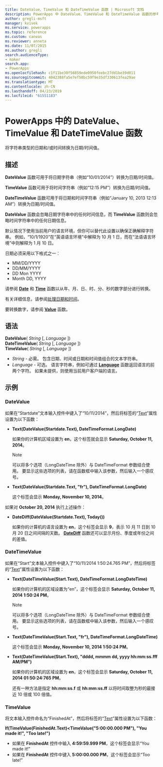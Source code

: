 ```yaml
---
title: DateValue、TimeValue 和 DateTimeValue 函数 | Microsoft 文档
description: PowerApps 中 DateValue、TimeValue 和 DateTimeValue 函数的参考信息（包括语法和示例）
author: gregli-msft
manager: kvivek
ms.service: powerapps
ms.topic: reference
ms.custom: canvas
ms.reviewer: anneta
ms.date: 11/07/2015
ms.author: gregli
search.audienceType:
- maker
search.app:
- PowerApps
ms.openlocfilehash: c1f11be30f56859ede0950feebc27dd1be39d011
ms.sourcegitcommit: 4042388fa5e7ef50bc59f9e35df330613fea29ae
ms.translationtype: MT
ms.contentlocale: zh-CN
ms.lasthandoff: 04/23/2019
ms.locfileid: "61551183"
---
```

# <a name="datevalue-timevalue-and-datetimevalue-functions-in-powerapps"></a>PowerApps 中的 DateValue、TimeValue 和 DateTimeValue 函数
将字符串类型的日期和/或时间转换为日期/时间值。

## <a name="description"></a>描述
**DateValue** 函数可用于将日期字符串（例如“10/01/2014”）转换为日期/时间值。

**TimeValue** 函数可用于将时间字符串（例如“12:15 PM”）转换为日期/时间值。

**DateTimeValue** 函数可用于将日期和时间字符串（例如“January 10, 2013 12:13 AM”）转换为日期/时间值。

**DateValue** 函数会忽略日期字符串中的任何时间信息，而 **TimeValue** 函数则会忽略时间字符串中的任何日期信息。

默认情况下使用当前用户的语言环境，但你可以替代此设置以确保正确解释字符串。 例如，“10/1/1920”在“英语语言环境”中解释为 10 月 1 日，而在“法语语言环境”中则解释为 1 月 10 日。<sup></sup><sup></sup>

日期必须采用以下格式之一︰

* MM/DD/YYYY
* DD/MM/YYYY
* DD Mon YYYY
* Month DD, YYYY

请参阅 **[Date](function-date-time.md)** 和 **[Time](function-date-time.md)** 函数以从年、月、日、时、分、秒的数字部分进行转换。

有关详细信息，请参阅[处理日期和时间](../show-text-dates-times.md)。

要转换数字，请参阅 **[Value](function-value.md)** 函数。

## <a name="syntax"></a>语法
**DateValue**( *String* [, *Language* ])<br>**DateTimeValue**( *String* [, *Language* ])<br>**TimeValue**( *String* [, *Language* ])

* *String* - 必需。  包含日期、时间或日期和时间值组合的文本字符串。
* *Language* - 可选。  语言字符串，例如可通过 **[Language](function-language.md)** 函数返回语言的前两个字符。  如果未提供，则使用当前用户客户端的语言。  

## <a name="examples"></a>示例
### <a name="datevalue"></a>DateValue
如果在“Startdate”文本输入控件中键入了“10/11/2014”，然后将标签的“[Text](../controls/properties-core.md)”属性设置为以下函数：

* **Text(DateValue(Startdate.Text), DateTimeFormat.LongDate)**
  
    如果你的计算机区域设置为 **en**，这个标签就会显示 **Saturday, October 11, 2014**。
  
    > [!NOTE]
  > 可以将多个选项（LongDateTime 除外）与 DateTimeFormat 参数结合使用。 要显示这些选项的列表，请在函数框中输入该参数，然后输入一个感叹号。
* **Text(DateValue(Startdate.Text, "fr"), DateTimeFormat.LongDate)**
  
    这个标签会显示 **Monday, November 10, 2014**。

如果对 **October 20, 2014** 执行上述操作：

* **DateDiff(DateValue(Startdate.Text), Today())**
  
    如果你的计算机的语言设置为 **en**，这个标签会显示 **9**，表示 10 月 11 日到 10 月 20 日之间间隔的天数。 **[DateDiff](function-dateadd-datediff.md)** 函数还可以显示月份、季度或年份之间的差值。

### <a name="datetimevalue"></a>DateTimeValue
如果在“Start”文本输入控件中键入了“10/11/2014 1:50:24.765 PM”，然后将标签的“[Text](../controls/properties-core.md)”属性设置为以下函数：

* **Text(DateTimeValue(Start.Text), DateTimeFormat.LongDateTime)**
  
    如果你的计算机的区域设置为“en”，这个标签会显示 **Saturday, October 11, 2014 1:50:24 PM**。
  
    > [!NOTE]
  > 可以将多个选项（LongDateTime 除外）与 DateTimeFormat 参数结合使用。 要显示这些选项的列表，请在函数框中输入该参数，然后输入一个感叹号。
* **Text(DateTimeValue(Start.Text, "fr"), DateTimeFormat.LongDateTime)**
  
    这个标签会显示 **Monday, November 10, 2014 1:50:24 PM**。
* **Text(DateTimeValue(Start.Text), "dddd, mmmm dd, yyyy hh:mm:ss.fff AM/PM")**
  
    如果你的计算机的区域设置为 **en**，这个标签会显示 **Saturday, October 11, 2014 01:50:24:765 PM**。
  
    还有一种方法是指定 **hh:mm:ss.f** 或 **hh:mm:ss.ff** 以将时间取整为秒的最接近 10 倍或 100 倍值。

### <a name="timevalue"></a>TimeValue
将文本输入控件命名为“FinishedAt”，然后将标签的“[Text](../controls/properties-core.md)”属性设置为以下函数：

**If(TimeValue(FinishedAt.Text)<TimeValue("5:00:00.000 PM"), "You made it!", "Too late!")**

* 如果在 **FinishedAt** 控件中输入 **4:59:59.999 PM**，这个标签会显示“You made it!”
* 如果在 **FinishedAt** 控件中键入 **5:00:00.000 PM**，这个标签会显示“Too late!”

